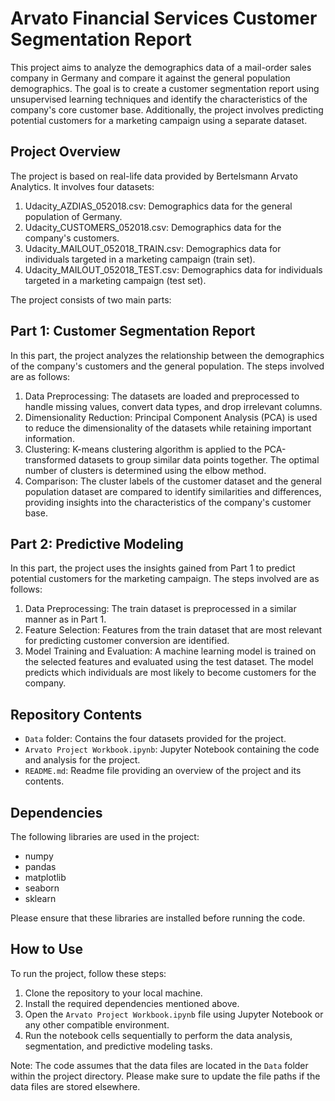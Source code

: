 # Arvato Financial Services Customer Segmentation Report

This project aims to analyze the demographics data of a mail-order sales company in Germany and compare it against the general population demographics. The goal is to create a customer segmentation report using unsupervised learning techniques and identify the characteristics of the company's core customer base. Additionally, the project involves predicting potential customers for a marketing campaign using a separate dataset.

## Project Overview
The project is based on real-life data provided by Bertelsmann Arvato Analytics. It involves four datasets:

1. Udacity_AZDIAS_052018.csv: Demographics data for the general population of Germany.
2. Udacity_CUSTOMERS_052018.csv: Demographics data for the company's customers.
3. Udacity_MAILOUT_052018_TRAIN.csv: Demographics data for individuals targeted in a marketing campaign (train set).
4. Udacity_MAILOUT_052018_TEST.csv: Demographics data for individuals targeted in a marketing campaign (test set).

The project consists of two main parts:

## Part 1: Customer Segmentation Report
In this part, the project analyzes the relationship between the demographics of the company's customers and the general population. The steps involved are as follows:

1. Data Preprocessing: The datasets are loaded and preprocessed to handle missing values, convert data types, and drop irrelevant columns.
2. Dimensionality Reduction: Principal Component Analysis (PCA) is used to reduce the dimensionality of the datasets while retaining important information.
3. Clustering: K-means clustering algorithm is applied to the PCA-transformed datasets to group similar data points together. The optimal number of clusters is determined using the elbow method.
4. Comparison: The cluster labels of the customer dataset and the general population dataset are compared to identify similarities and differences, providing insights into the characteristics of the company's customer base.

## Part 2: Predictive Modeling
In this part, the project uses the insights gained from Part 1 to predict potential customers for the marketing campaign. The steps involved are as follows:

1. Data Preprocessing: The train dataset is preprocessed in a similar manner as in Part 1.
2. Feature Selection: Features from the train dataset that are most relevant for predicting customer conversion are identified.
3. Model Training and Evaluation: A machine learning model is trained on the selected features and evaluated using the test dataset. The model predicts which individuals are most likely to become customers for the company.

## Repository Contents
- `Data` folder: Contains the four datasets provided for the project.
- `Arvato Project Workbook.ipynb`: Jupyter Notebook containing the code and analysis for the project.
- `README.md`: Readme file providing an overview of the project and its contents.

## Dependencies
The following libraries are used in the project:

- numpy
- pandas
- matplotlib
- seaborn
- sklearn

Please ensure that these libraries are installed before running the code.

## How to Use
To run the project, follow these steps:

1. Clone the repository to your local machine.
2. Install the required dependencies mentioned above.
3. Open the `Arvato Project Workbook.ipynb` file using Jupyter Notebook or any other compatible environment.
4. Run the notebook cells sequentially to perform the data analysis, segmentation, and predictive modeling tasks.

Note: The code assumes that the data files are located in the `Data` folder within the project directory. Please make sure to update the file paths if the data files are stored elsewhere.
